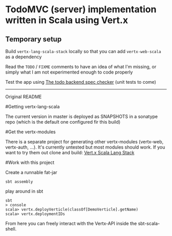 # TodoMVC (server) implementation written in Scala using Vert.x

## Temporary setup

Build `vertx-lang-scala-stack` locally so that you can add `vertx-web-scala` as a dependency

Read the `TODO` / `FIXME` comments to have an idea of what I'm missing, or simply what I am not experimented enough to code properly

Test the app using [The todo backend spec checker](http://www.todobackend.com/specs/index.html?http://localhost:8181/todos) (unit tests to come)


------------- 
Original README

#Getting vertx-lang-scala

The current version in master is deployed as SNAPSHOTS in a sonatype repo (which is the default one configured fir this build)

#Get the vertx-modules

There is a separate project for generating other vertx-modules (vertx-web, vertx-auth, ...). It's currently untested but most modules should work.
If you want to try them out clone and build: [Vert.x Scala Lang Stack](https://github.com/codepitbull/vertx-lang-scala-stack)

#Work with this project

Create a runnable fat-jar
```
sbt assembly
```

play around in sbt
```
sbt
> console
scala> vertx.deployVerticle(classOf[DemoVerticle].getName)
scala> vertx.deploymentIDs
```

From here you can freely interact with the Vertx-API inside the sbt-scala-shell.
